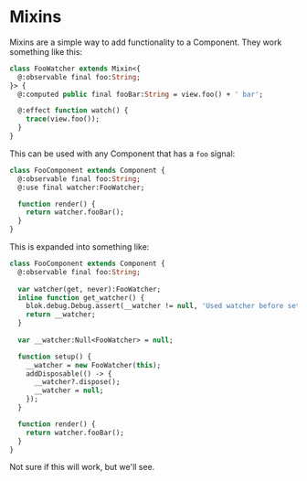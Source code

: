 # Mixins

Mixins are a simple way to add functionality to a Component. They work something like this:

```haxe
class FooWatcher extends Mixin<{ 
  @:observable final foo:String;
}> {
  @:computed public final fooBar:String = view.foo() + ' bar';

  @:effect function watch() {
    trace(view.foo());
  }
}
```

This can be used with any Component that has a `foo` signal:

```haxe
class FooComponent extends Component {
  @:observable final foo:String;
  @:use final watcher:FooWatcher;

  function render() {
    return watcher.fooBar();
  }
}
```

This is expanded into something like:

```haxe
class FooComponent extends Component {
  @:observable final foo:String;
  
  var watcher(get, never):FooWatcher;
  inline function get_watcher() {
    blok.debug.Debug.assert(__watcher != null, 'Used watcher before setup');
    return __watcher;
  }
  
  var __watcher:Null<FooWatcher> = null;

  function setup() {
    __watcher = new FooWatcher(this);
    addDisposable(() -> {
      __watcher?.dispose();
      __watcher = null;
    });
  }

  function render() {
    return watcher.fooBar();
  }
}
```

Not sure if this will work, but we'll see.
